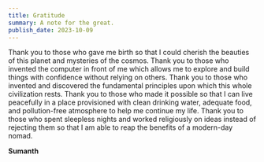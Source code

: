 ```yaml
---
title: Gratitude
summary: A note for the great.
publish_date: 2023-10-09
---
```


Thank you to those who gave me birth so that I could cherish the beauties of this planet and mysteries of the cosmos. Thank you to those who invented the computer in front of me which allows me to explore and build things with confidence without relying on others. Thank you to those who invented and discovered the fundamental principles upon which this whole civilization rests. Thank you to those who made it possible so that I can live peacefully in a place provisioned with clean drinking water, adequate food, and pollution-free atmosphere to help me continue my life. Thank you to those who spent sleepless nights and worked religiously on ideas instead of rejecting them so that I am able to reap the benefits of a modern-day nomad.

**Sumanth**
